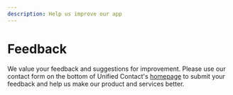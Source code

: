 ```yaml
---
description: Help us improve our app
---
```


# Feedback

We value your feedback and suggestions for improvement. Please use our contact form on the bottom of Unified Contact's [homepage](https://www.unified-contacts.com/) to submit your feedback and help us make our product and services better.
